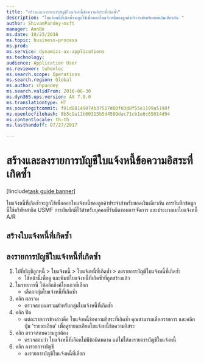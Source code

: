 ```yaml
--- 
title: "สร้างและลงรายการบัญชีใบแจ้งหนี้ข้อความอิสระที่เกิดซ้ำ"
description: "ใบแจ้งหนี้ที่เกิดซ้ำจะถูกใช้เพื่อออกใบแจ้งหนี้ของลูกค้าประจำสำหรับยอดเงินเดียวกัน "
author: ShivamPandey-msft
manager: AnnBe
ms.date: 10/23/2016
ms.topic: business-process
ms.prod: 
ms.service: dynamics-ax-applications
ms.technology: 
audience: Application User
ms.reviewer: twheeloc
ms.search.scope: Operations
ms.search.region: Global
ms.author: shpandey
ms.search.validFrom: 2016-06-30
ms.dyn365.ops.version: AX 7.0.0
ms.translationtype: HT
ms.sourcegitcommit: f01d88149074b37517d00f03d8f55e1199a5198f
ms.openlocfilehash: 8b5c9a11b60315b5d4509dac71cb1e6c65014d94
ms.contentlocale: th-th
ms.lasthandoff: 07/27/2017

---
```

# <a name="generate-and-post-recurring-free-text-invoices"></a>สร้างและลงรายการบัญชีใบแจ้งหนี้ข้อความอิสระที่เกิดซ้ำ

[!include[task guide banner](../../includes/task-guide-banner.md)]

ใบแจ้งหนี้ที่เกิดซ้ำจะถูกใช้เพื่อออกใบแจ้งหนี้ของลูกค้าประจำสำหรับยอดเงินเดียวกัน  การบันทึกข้อมูลนี้ใช้บริษัทสาธิต USMF การบันทึกมีไว้สำหรับบุคคลที่รับผิดชอบการจัดการ และประมวลผลใบแจ้งหนี้ A/R


## <a name="generate-recurring-invoices"></a>สร้างใบแจ้งหนี้ที่เกิดซ้ำ

## <a name="post-recurring-invoices"></a>ลงรายการบัญชีใบแจ้งหนี้ที่เกิดซ้ำ
1. ไปที่บัญชีลูกหนี้ > ใบแจ้งหนี้ > ใบแจ้งหนี้ที่เกิดซ้ำ > ลงรายการบัญชีใบแจ้งหนี้ที่เกิดซ้ำ
    * ใช้หน้านี้เพื่อดู และพิมพ์ใบแจ้งหนี้ที่เกิดซ้ำที่ถูกสร้างแล้ว  
2. ในรายการนี้ ให้คลิกลิงค์ในแถวที่เลือก
    * เลือกกลุ่มใบแจ้งหนี้ที่เกิดซ้ำ  
3. คลิก ผลรวม
    * ตรวจสอบผลรวมสำหรับกลุ่มใบแจ้งหนี้ที่เกิดซ้ำ  
4. คลิก ปิด
    * แต่ละรายการข้างล่างคือ ใบแจ้งหนี้ข้อความอิสระที่เกิดซ้ำ  คุณสามารถเลือกรายการ และคลิกปุ่ม 'รายละเอียด' เพื่อดูรายละเอียดใบแจ้งหนี้ข้อความอิสระ  
5. คลิก ตรวจสอบความถูกต้อง
    * ตรวจสอบว่า ใบแจ้งหนี้ที่เลือกไม่มีข้อผิดพลาด แต่ไม่ได้ลงรายการบัญชีใบแจ้งหนี้  
6. คลิก ลงรายการบัญชี
    * ลงรายการบัญชีใบแจ้งหนี้ที่เลือก  


